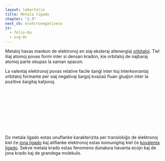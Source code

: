 ```yaml
---
layout: laborfolio
title: Metala ligado
chapter: "2.3"
next_ch: elektronegativeco
js:
  - folio-0a
  - svg-0c
---
```



<!-- 
https://en.wikipedia.org/wiki/Metallic_bonding

-->

Metaloj havas mankon de elektronoj en siaj eksteraj altenergiaj 
[orbitaloj](elektrondistribuo). Tiel iliaj atomoj povas 
formi inter si densan kradon, kie orbitaloj de najbaraj atomoj 
parte okupas la saman spacon.

La valentaj elektronoj povas relative facile ŝanĝi inter tiuj interkovrantaj orbitaloj formante
per siaj negativaj ŝargoj kvazaŭ fluan gluaĵon inter la pozitive ŝargitaj katjonoj.

<script>
    let krado;
    // kvin vicoj de po 16 atomoj
    const atomoj = 80; 


    function movo(am) { // am: mezuro de arbitreco    
        const dur = Math.floor(Math.random()*am/3);
        let a=[]; for (i=0;i<12;i++) { a[i] = (Math.random()-0.5) * am; }
        const ani = SVG.movo('',
            `M0,0 C${a[0]},${a[1]} ${a[2]},${a[3]} ${a[4]},${a[5]} C${a[6]},${a[7]} ${a[8]},${a[9]} ${a[10]},${a[11]} z`,
            50/dur, dur)
        return ani;
    }

    function katjono(x,y) {
        const k = SVG.uzo("#katjono");
        SVG.atributoj(k, {
            x: x,
            y: y
        });
        //SVG.aldonu(k,movo(3.5));
        SVG.enŝovu(krado,k);
    }

    function elektrono(n,x,y) {
        const e = SVG.uzo("#elektrono");
        SVG.atributoj(e, {
            id: `e_${n}`,
            x: Math.round(x*100)/100,
            y: Math.round(y*100)/100
        });
        //SVG.aldonu(e,movo(50));
        SVG.aldonu(krado,e);
    }

    // kalkulas pozicion de atomoj (katjonoj)
    // kaj elektronoj en la metala krado
    // la pozicio de elektronoj estas iom hazarda
    // en la ŝelo per distanco r kaj angulo phi.
    function pos(n,nvico=16) {
        const dx = 14.5, dy = 11.5; // distanco inter katjonoj

        const v = Math.trunc(n/nvico); // vico
        const k = n%nvico; // kolumno

        function a() {
            return {
                x: dx + k*dx + dx/2*(v%2),
                y: dy + v*dy
            };
        }
        function e() {
            const phi = Math.random()*2*Math.PI;
            const r = 5 + Math.random()*(8-5);
            const pa = a();
            return {
                x: pa.x + r*Math.cos(phi),
                y: pa.y + r*Math.sin(phi)
            }
        }

        return {a: a, e: e}
    }

    let mmax = 420;
    function e_movo() {
        for (let a=0;a<atomoj;a++) {
            const pe = pos(a).e();
            const e = ĝi(`#e_${a}`);
            SVG.atributoj(e, {
                x: pe.x,
                y: pe.y
            })
        };
        if (mmax-- > 0) setTimeout(e_movo,100);
    }


    lanĉe( () => {
        krado = ĝi("#krado");
        //const de = 20; // maksimuma forlokiĝo de elektrono

        for (let a=0;a<atomoj;a++) {
            const p = pos(a);
            const pa = p.a();
            const pe = p.e();
            katjono(pa.x,pa.y);
            //const ex = (Math.random()-0.5)*de;
            //const ey = (Math.random()-0.5)*de;
            //elektrono(pe.x+ex,pe.y+ey);
            elektrono(a,pe.x,pe.y);
        }

        setTimeout(e_movo,100);
    });
</script>

<svg id="metalo"
    version="1.1" 
    xmlns="http://www.w3.org/2000/svg" 
    xmlns:xlink="http://www.w3.org/1999/xlink" width="520" height="140" viewBox="5 2 252 68">    
    <defs>
        <g id="katjono">
            <circle r="8" fill="#cce0ee" stroke="none"/>
            <circle r="5" fill="none" stroke="black"/>
            <path d="M-2 0L2 0M0 -2L0 2" stroke="black"/>
        </g>
        <g id="elektrono">
            <circle r="1" fill="#2222aa"/>
        </g>
    </defs>
    <g id="krado"/> 
</svg>

Do metala ligado estas unuflanke karakterizita per translokiĝo de elektronoj 
kiel ĉe [jona ligado](jona_ligo) kaj aliflanke elektronoj estas komunigitaj 
kiel ĉe [kovalenta ligado](kovalenta_ligo). Sekve metala krado estas fenomeno
dunatura havanta ecojn kaj de jona krado kaj de grandega molekulo.

